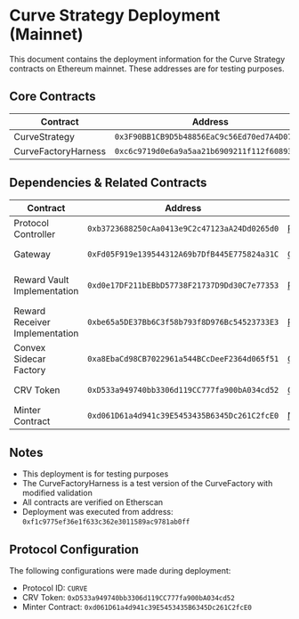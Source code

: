 # Curve Strategy Deployment (Mainnet)

This document contains the deployment information for the Curve Strategy contracts on Ethereum mainnet. These addresses are for testing purposes.

## Core Contracts

| Contract | Address | Source Code |
|----------|---------|-------------|
| CurveStrategy | `0x3F90BB1CB9D5b48856EaC9c56Ed70ed7A4D07A03` | [CurveStrategy.sol](./src/integrations/curve/CurveStrategy.sol) |
| CurveFactoryHarness | `0xc6c9719d0e6a9a5aa21b6909211f112f60893112` | [Deploy.s.sol](./script/curve/mainnet/Deploy.s.sol) |

## Dependencies & Related Contracts

| Contract | Address | Source Code | Description |
|----------|---------|-------------|-------------|
| Protocol Controller | `0xb3723688250cAa0413e9C2c47123aA24Dd0265d0` | [ProtocolController.sol](./src/core/ProtocolController.sol) | Main controller for the protocol |
| Gateway | `0xFd05F919e139544312A69b7DfB445E775824a31C` | [Gateway.sol](./src/core/Gateway.sol) | Gateway contract |
| Reward Vault Implementation | `0xd0e17DF211bEBbD57738F21737D9Dd30C7e77353` | [RewardVault.sol](./src/vaults/RewardVault.sol) | Implementation for reward vaults |
| Reward Receiver Implementation | `0xbe65a5DE37Bb6C3f58b793f8D976Bc54523733E3` | [RewardReceiver.sol](./src/vaults/RewardReceiver.sol) | Implementation for reward receivers |
| Convex Sidecar Factory | `0xa8EbaCd98CB7022961a544BCcDeeF2364d065f51` | [ConvexSidecarFactory.sol](./src/integrations/curve/ConvexSidecarFactory.sol) | Factory for Convex sidecars |
| CRV Token | `0xD533a949740bb3306d119CC777fa900bA034cd52` | [CRV.sol](https://etherscan.io/token/0xD533a949740bb3306d119CC777fa900bA034cd52#code) | Curve DAO Token |
| Minter Contract | `0xd061D61a4d941c39E5453435B6345Dc261C2fcE0` | [Minter.vy](https://etherscan.io/address/0xd061D61a4d941c39E5453435B6345Dc261C2fcE0#code) | Curve Token Minter |

## Notes

- This deployment is for testing purposes
- The CurveFactoryHarness is a test version of the CurveFactory with modified validation
- All contracts are verified on Etherscan
- Deployment was executed from address: `0xf1c9775ef36e1f633c362e3011589ac9781ab0ff`

## Protocol Configuration

The following configurations were made during deployment:
- Protocol ID: `CURVE`
- CRV Token: `0xD533a949740bb3306d119CC777fa900bA034cd52`
- Minter Contract: `0xd061D61a4d941c39E5453435B6345Dc261C2fcE0`